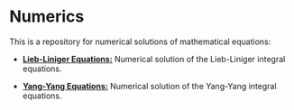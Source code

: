 # Numerics

This is a repository for numerical solutions of mathematical equations:

- [**Lieb-Liniger Equations:**](Lieb-Liniger%20Equations) Numerical solution of the Lieb-Liniger integral equations.

- [**Yang-Yang Equations:**](Yang-Yang%20Equations) Numerical solution of the Yang-Yang integral equations.